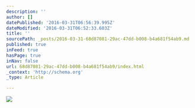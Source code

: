 ```yaml
---
description: ''
author: []
datePublished: '2016-03-31T06:56:39.995Z'
dateModified: '2016-03-31T06:52:33.603Z'
title: ''
sourcePath: _posts/2016-03-31-68d87081-29ac-47dd-b008-b4a681f54ab9.md
published: true
inFeed: true
hasPage: true
inNav: false
url: 68d87081-29ac-47dd-b008-b4a681f54ab9/index.html
_context: 'http://schema.org'
_type: Article

---
```

![](https://the-grid-user-content.s3-us-west-2.amazonaws.com/0ba4e386-d350-42a3-9e6e-58ddd8d74afb.png)
